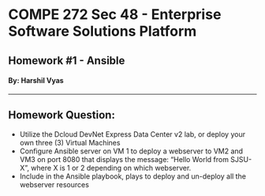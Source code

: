 # COMPE 272 Sec 48 - Enterprise Software Solutions Platform
## Homework \#1 - Ansible
#### By: Harshil Vyas
---

## Homework Question:
- Utilize the Dcloud DevNet Express Data Center v2 lab, or deploy your own three (3) Virtual Machines
- Configure Ansible server on VM 1 to deploy a webserver to VM2 and VM3 on port 8080 that displays the message: “Hello World from SJSU-X”, where X is 1 or 2 depending on which webserver.
- Include in the Ansible playbook, plays to deploy and un-deploy all the webserver resources

